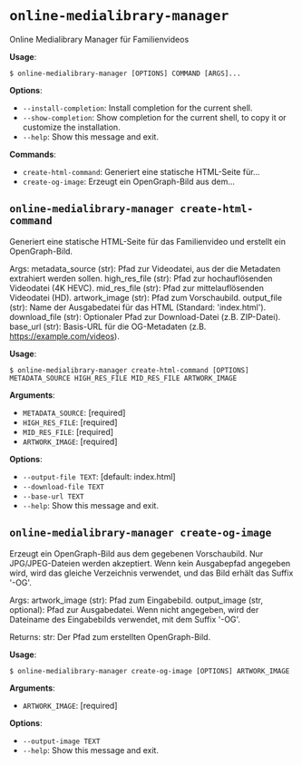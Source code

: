 # `online-medialibrary-manager`

Online Medialibrary Manager für Familienvideos

**Usage**:

```console
$ online-medialibrary-manager [OPTIONS] COMMAND [ARGS]...
```

**Options**:

* `--install-completion`: Install completion for the current shell.
* `--show-completion`: Show completion for the current shell, to copy it or customize the installation.
* `--help`: Show this message and exit.

**Commands**:

* `create-html-command`: Generiert eine statische HTML-Seite für...
* `create-og-image`: Erzeugt ein OpenGraph-Bild aus dem...

## `online-medialibrary-manager create-html-command`

Generiert eine statische HTML-Seite für das Familienvideo und erstellt ein OpenGraph-Bild.

Args:
    metadata_source (str): Pfad zur Videodatei, aus der die Metadaten extrahiert werden sollen.
    high_res_file (str): Pfad zur hochauflösenden Videodatei (4K HEVC).
    mid_res_file (str): Pfad zur mittelauflösenden Videodatei (HD).
    artwork_image (str): Pfad zum Vorschaubild.
    output_file (str): Name der Ausgabedatei für das HTML (Standard: 'index.html').
    download_file (str): Optionaler Pfad zur Download-Datei (z.B. ZIP-Datei).
    base_url (str): Basis-URL für die OG-Metadaten (z.B. https://example.com/videos).

**Usage**:

```console
$ online-medialibrary-manager create-html-command [OPTIONS] METADATA_SOURCE HIGH_RES_FILE MID_RES_FILE ARTWORK_IMAGE
```

**Arguments**:

* `METADATA_SOURCE`: [required]
* `HIGH_RES_FILE`: [required]
* `MID_RES_FILE`: [required]
* `ARTWORK_IMAGE`: [required]

**Options**:

* `--output-file TEXT`: [default: index.html]
* `--download-file TEXT`
* `--base-url TEXT`
* `--help`: Show this message and exit.

## `online-medialibrary-manager create-og-image`

Erzeugt ein OpenGraph-Bild aus dem gegebenen Vorschaubild.
Nur JPG/JPEG-Dateien werden akzeptiert.
Wenn kein Ausgabepfad angegeben wird, wird das gleiche Verzeichnis verwendet,
und das Bild erhält das Suffix '-OG'.

Args:
    artwork_image (str): Pfad zum Eingabebild.
    output_image (str, optional): Pfad zur Ausgabedatei. Wenn nicht angegeben,
                                  wird der Dateiname des Eingabebilds verwendet, 
                                  mit dem Suffix '-OG'.

Returns:
    str: Der Pfad zum erstellten OpenGraph-Bild.

**Usage**:

```console
$ online-medialibrary-manager create-og-image [OPTIONS] ARTWORK_IMAGE
```

**Arguments**:

* `ARTWORK_IMAGE`: [required]

**Options**:

* `--output-image TEXT`
* `--help`: Show this message and exit.
